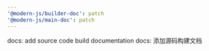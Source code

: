 ```yaml
---
'@modern-js/builder-doc': patch
'@modern-js/main-doc': patch
---
```


docs: add source code build documentation
docs: 添加源码构建文档
